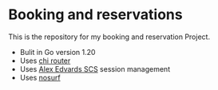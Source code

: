 # Booking and reservations
This is the repository for my booking and reservation Project.
- Bulit in Go version 1.20
- Uses [chi router](https://github.com/go-chi/chi/v5) 
- Uses [Alex Edvards SCS](https://github.com/alexedwards/scs/v2) session management
- Uses [nosurf](https://github.com/justinas/nosurf)